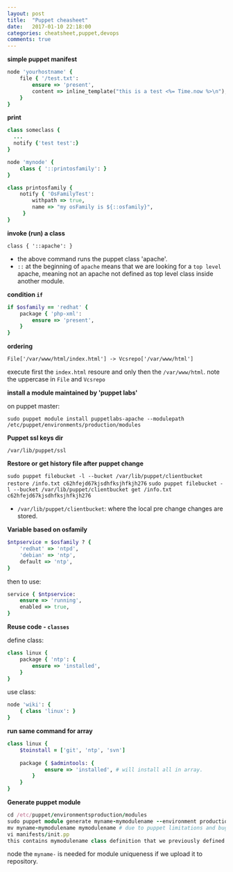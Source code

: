 ```yaml
---
layout: post
title:  "Puppet cheasheet"
date:   2017-01-10 22:18:00
categories: cheatsheet,puppet,devops
comments: true
---
```

**simple puppet manifest**

```ruby
node 'yourhostname' {
    file { '/test.txt':
        ensure => 'present',
        content => inline_template("this is a test <%= Time.now %>\n"),
    }
}
```

**print**

```ruby
class someclass {
  ...
  notify {'test test':}
}

node 'mynode' {
    class { '::printosfamily': }
}

class printosfamily {
    notify { 'OsFamilyTest':
        withpath => true,
        name => "my osFamily is ${::osfamily}",
     }
}
```

**invoke (run) a class**

```class { '::apache': }```

* the above command runs the puppet class 'apache'.
* `::` at the beginning of `apache` means that we are looking for a `top level` apache, meaning not an apache not defined as top level class inside another module. 

**condition `if`**

```ruby
if $osfamily == 'redhat' {
    package { 'php-xml':
        ensure => 'present',
    }
}
```

**ordering**

`File['/var/www/html/index.html'] -> Vcsrepo['/var/www/html']`

execute first the `index.html` resoure and only then the `/var/www/html`.
note the uppercase in `File` and `Vcsrepo`

**install a module maintained by 'puppet labs'**

on puppet master:

`sudo puppet module install puppetlabs-apache --modulepath /etc/puppet/environments/production/modules`

**Puppet ssl keys dir**

```/var/lib/puppet/ssl```

**Restore or get history file after puppet change**

```sudo puppet filebucket -l --bucket /var/lib/puppet/clientbucket restore /info.txt c62hfejd67kjsdhfksjhfkjh276```
```sudo puppet filebucket -l --bucket /var/lib/puppet/clientbucket get /info.txt c62hfejd67kjsdhfksjhfkjh276```

* ```/var/lib/puppet/clientbucket```: where the local pre change changes are stored.

**Variable based on osfamily**

```ruby
$ntpservice = $osfamily ? {
    'redhat' => 'ntpd',
    'debian' => 'ntp',
    default => 'ntp',
}
```

then to use:

```ruby
service { $ntpservice:
    ensure => 'running',
    enabled => true,
}
```

**Reuse code - `classes`**

define class:

```ruby
class linux {
    package { 'ntp': {
        ensure => 'installed',
    }
} 
```

use class:

```ruby
node 'wiki': {
    { class 'linux': }
}
```

**run same command for array**

```ruby
class linux {
    $toinstall = ['git', 'ntp', 'svn']
    
    package { $admintools: {
            ensure => 'installed', # will install all in array.
        }    
    }
}
```

**Generate puppet module**

```ruby
cd /etc/puppet/environmentsproduction/modules
sudo puppet module generate myname-mymodulename --environment production
mv myname-mymodulename mymodulename # due to puppet limitations and bugs.
vi manifests/init.pp
this contains mymodulename class definition that we previously defined in nodes.pp
```

node the `myname-` is needed for module uniqueness if we upload it to repository.



